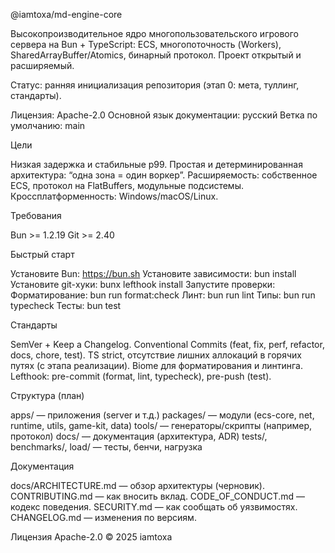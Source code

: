 @iamtoxa/md-engine-core

Высокопроизводительное ядро многопользовательского игрового сервера на Bun + TypeScript: ECS, многопоточность (Workers), SharedArrayBuffer/Atomics, бинарный протокол. Проект открытый и расширяемый.


Статус: ранняя инициализация репозитория (этап 0: мета, туллинг, стандарты).


Лицензия: Apache-2.0
Основной язык документации: русский
Ветка по умолчанию: main

Цели


Низкая задержка и стабильные p99.
Простая и детерминированная архитектура: “одна зона = один воркер”.
Расширяемость: собственное ECS, протокол на FlatBuffers, модульные подсистемы.
Кроссплатформенность: Windows/macOS/Linux.

Требования


Bun >= 1.2.19
Git >= 2.40

Быстрый старт


Установите Bun: https://bun.sh
Установите зависимости: bun install
Установите git-хуки: bunx lefthook install
Запустите проверки:
Форматирование: bun run format:check
Линт: bun run lint
Типы: bun run typecheck
Тесты: bun test

Стандарты


SemVer + Keep a Changelog.
Conventional Commits (feat, fix, perf, refactor, docs, chore, test).
TS strict, отсутствие лишних аллокаций в горячих путях (с этапа реализации).
Biome для форматирования и линтинга.
Lefthook: pre-commit (format, lint, typecheck), pre-push (test).

Структура (план)


apps/ — приложения (server и т.д.)
packages/ — модули (ecs-core, net, runtime, utils, game-kit, data)
tools/ — генераторы/скрипты (например, протокол)
docs/ — документация (архитектура, ADR)
tests/, benchmarks/, load/ — тесты, бенчи, нагрузка

Документация


docs/ARCHITECTURE.md — обзор архитектуры (черновик).
CONTRIBUTING.md — как вносить вклад.
CODE_OF_CONDUCT.md — кодекс поведения.
SECURITY.md — как сообщать об уязвимостях.
CHANGELOG.md — изменения по версиям.

Лицензия
Apache-2.0 © 2025 iamtoxa